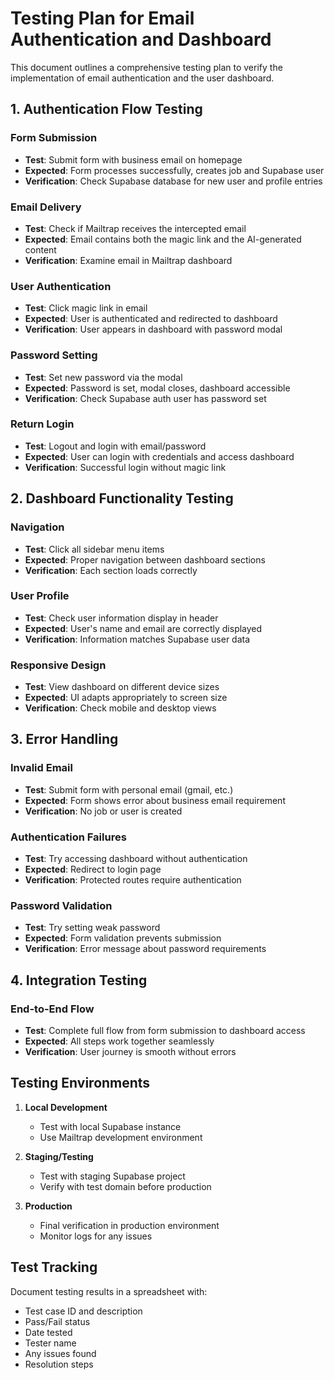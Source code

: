 # Testing Plan for Email Authentication and Dashboard

This document outlines a comprehensive testing plan to verify the implementation of email authentication and the user dashboard.

## 1. Authentication Flow Testing

### Form Submission
- **Test**: Submit form with business email on homepage
- **Expected**: Form processes successfully, creates job and Supabase user
- **Verification**: Check Supabase database for new user and profile entries

### Email Delivery
- **Test**: Check if Mailtrap receives the intercepted email
- **Expected**: Email contains both the magic link and the AI-generated content
- **Verification**: Examine email in Mailtrap dashboard

### User Authentication
- **Test**: Click magic link in email
- **Expected**: User is authenticated and redirected to dashboard
- **Verification**: User appears in dashboard with password modal

### Password Setting
- **Test**: Set new password via the modal
- **Expected**: Password is set, modal closes, dashboard accessible
- **Verification**: Check Supabase auth user has password set

### Return Login
- **Test**: Logout and login with email/password
- **Expected**: User can login with credentials and access dashboard
- **Verification**: Successful login without magic link

## 2. Dashboard Functionality Testing

### Navigation
- **Test**: Click all sidebar menu items
- **Expected**: Proper navigation between dashboard sections
- **Verification**: Each section loads correctly

### User Profile
- **Test**: Check user information display in header
- **Expected**: User's name and email are correctly displayed
- **Verification**: Information matches Supabase user data

### Responsive Design
- **Test**: View dashboard on different device sizes
- **Expected**: UI adapts appropriately to screen size
- **Verification**: Check mobile and desktop views

## 3. Error Handling

### Invalid Email
- **Test**: Submit form with personal email (gmail, etc.)
- **Expected**: Form shows error about business email requirement
- **Verification**: No job or user is created

### Authentication Failures
- **Test**: Try accessing dashboard without authentication
- **Expected**: Redirect to login page
- **Verification**: Protected routes require authentication

### Password Validation
- **Test**: Try setting weak password
- **Expected**: Form validation prevents submission
- **Verification**: Error message about password requirements

## 4. Integration Testing

### End-to-End Flow
- **Test**: Complete full flow from form submission to dashboard access
- **Expected**: All steps work together seamlessly
- **Verification**: User journey is smooth without errors

## Testing Environments

1. **Local Development**
   - Test with local Supabase instance
   - Use Mailtrap development environment

2. **Staging/Testing**
   - Test with staging Supabase project
   - Verify with test domain before production

3. **Production**
   - Final verification in production environment
   - Monitor logs for any issues

## Test Tracking

Document testing results in a spreadsheet with:
- Test case ID and description
- Pass/Fail status
- Date tested
- Tester name
- Any issues found
- Resolution steps
